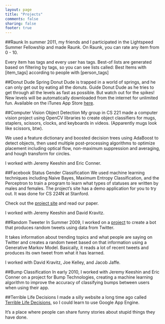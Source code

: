```yaml
---
layout: page
title: "Projects"
comments: false
sharing: false
footer: true
---
```


##Raunk
In summer 2011, my friends and I participated in the Lightspeed Summer Fellowship and made Raunk. 
On Raunk, you can rate any item from 0 - 10. 

Every item has tags and every user has tags. 
Best-of lists are generated based on filtering by tags, so you can see lists called: 
Best Items with [item_tags] according to people with [person_tags]

##Donut Dude Spring
Donut Dude is trapped in a world of springs, and he can only get out by eating all the donuts. Guide Donut Dude as he tries to get through all the levels as fast as possible. But watch out for the spikes! New levels will be automatically downloaded from the internet for unlimited fun.
Available on the iTunes App Store [here](http://app.net/donutdudespring).

##Computer Vision Object Detection
My group in CS 221 made a computer vision project using OpenCV libraries to create object classifiers for mugs, staplers, scissors, clocks, and keyboards in videos. (Apparently mugs look like scissors, btw).

We used a feature dictionary and boosted decision trees using AdaBoost to detect objects, then used multiple post-processing algorithms to optimize placement including optical flow, non-maximum suppression and averaging, and hough transform for circles.

I worked with Jeremy Keeshin and Eric Conner.

##Facebook Status Gender Classification
We used machine learning techniques including Naive Bayes, Maximum Entropy Classification, and the Perceptron to train a program to learn what types of statuses are written by males and females. The project’s site has a demo application for you to try out. It was done for CS 224N at Stanford.

Check out the [project site](http://www.thekeesh.com/cs224n/) and read our paper.

I worked with Jeremy Keeshin and David Kravitz.

##Random Tweeter
In Summer 2009, I worked on a [project](http://stanford.edu/~zgalant/RandomTweeter/) to create a bot that produces random tweets using data from Twitter.

It takes information about trending topics and what people are saying on Twitter and creates a random tweet based on that information using a Generative Markov Model. Basically, it reads a lot of recent tweets and produces its own tweet from what it has learned.

I worked with David Kravitz, Joe Kelley, and Jacob Jaffe.

##Bump Classification
In early 2010, I worked with Jeremy Keeshin and Eric Conner on a project for Bump Technologies, creating a machine learning algorithm to improve the accuracy of classifying bumps between users when using their app.

##Terrible Life Decisions
I made a silly website a long time ago called [Terrible Life Decisions](http://terriblelifedecisions.appspot.com/), 
so I could learn to use Google App Engine.

It’s a place where people can share funny stories about stupid things they have done.